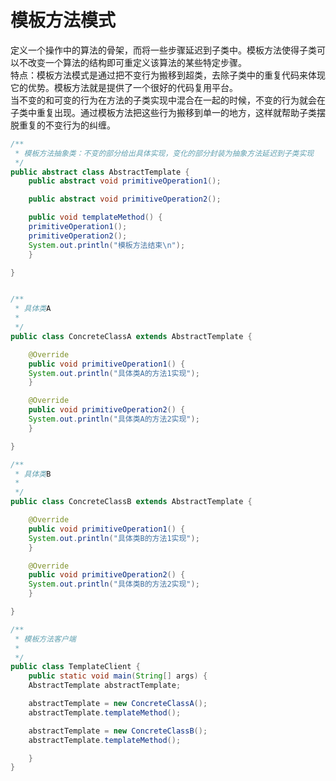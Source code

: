 # 模板方法模式
 定义一个操作中的算法的骨架，而将一些步骤延迟到子类中。模板方法使得子类可以不改变一个算法的结构即可重定义该算法的某些特定步骤。<br>
 特点：模板方法模式是通过把不变行为搬移到超类，去除子类中的重复代码来体现它的优势。模板方法就是提供了一个很好的代码复用平台。<br>
 当不变的和可变的行为在方法的子类实现中混合在一起的时候，不变的行为就会在子类中重复出现。通过模板方法把这些行为搬移到单一的地方，这样就帮助子类摆脱重复的不变行为的纠缠。
```java
/**
 * 模板方法抽象类：不变的部分给出具体实现，变化的部分封装为抽象方法延迟到子类实现
 */
public abstract class AbstractTemplate {
    public abstract void primitiveOperation1();

    public abstract void primitiveOperation2();

    public void templateMethod() {
	primitiveOperation1();
	primitiveOperation2();
	System.out.println("模板方法结束\n");
    }

}


/**
 * 具体类A
 *
 */
public class ConcreteClassA extends AbstractTemplate {

    @Override
    public void primitiveOperation1() {
	System.out.println("具体类A的方法1实现");
    }

    @Override
    public void primitiveOperation2() {
	System.out.println("具体类A的方法2实现");
    }

}

/**
 * 具体类B
 *
 */
public class ConcreteClassB extends AbstractTemplate {

    @Override
    public void primitiveOperation1() {
	System.out.println("具体类B的方法1实现");
    }

    @Override
    public void primitiveOperation2() {
	System.out.println("具体类B的方法2实现");
    }

}

/**
 * 模板方法客户端
 *
 */
public class TemplateClient {
    public static void main(String[] args) {
	AbstractTemplate abstractTemplate;

	abstractTemplate = new ConcreteClassA();
	abstractTemplate.templateMethod();

	abstractTemplate = new ConcreteClassB();
	abstractTemplate.templateMethod();

    }
}
```
